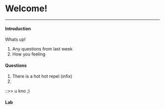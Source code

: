 # Welcome!
---

#### Introduction

Whats up!

1. Any questions from last week
2. How you feeling

#### Questions

1. There is a hot hot repel (infix)
2. 

::>> u kno ;)

#### Lab
